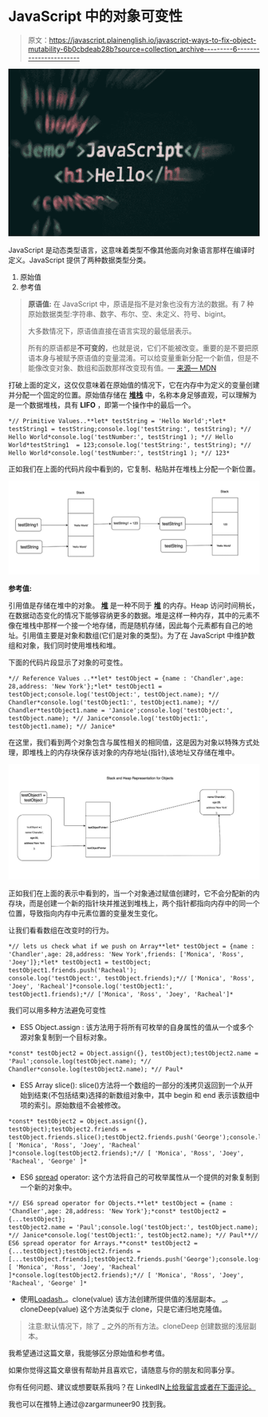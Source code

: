 # JavaScript 中的对象可变性

> 原文：<https://javascript.plainenglish.io/javascript-ways-to-fix-object-mutability-6b0cbdeab28b?source=collection_archive---------6----------------------->

![](img/f18dcd36edcdf3728e31f67be7c70f8a.png)

JavaScript 是动态类型语言，这意味着类型不像其他面向对象语言那样在编译时定义。JavaScript 提供了两种数据类型分类。

1.  原始值
2.  参考值

> **原语值:** 在 JavaScript 中，原语是指不是对象也没有方法的数据。有 7 种原始数据类型:字符串、数字、布尔、空、未定义、符号、bigint。
> 
> 大多数情况下，原语值直接在语言实现的最低层表示。
> 
> 所有的原语都是**不可变的**，也就是说，它们不能被改变。重要的是不要把原语本身与被赋予原语值的变量混淆。可以给变量重新分配一个新值，但是不能像改变对象、数组和函数那样改变现有值。— [来源— MDN](https://developer.mozilla.org/en-US/docs/Glossary/Primitive)

打破上面的定义，这仅仅意味着在原始值的情况下，它在内存中为定义的变量创建并分配一个固定的位置。原始值存储在 [**堆栈**](https://en.wikipedia.org/wiki/Stack_(abstract_data_type)) 中，名称本身足够直观，可以理解为是一个数据堆栈，具有 **LIFO** ，即第一个操作中的最后一个。

```
*// Primitive Values..**let* testString = 'Hello World';*let* testString1 = testString;console.log('testString:', testString); *// Hello World*console.log('testNumber:', testString1 ); *// Hello World*testString1  = 123;console.log('testString:', testString); *// Hello World*console.log('testNumber:', testString1 ); *// 123*
```

正如我们在上面的代码片段中看到的，它复制、粘贴并在堆栈上分配一个新位置。

![](img/b88853accff96f53486151717e509759.png)

**参考值:**

引用值是存储在堆中的对象。 [**堆**](https://en.wikipedia.org/wiki/Heap_(data_structure)) 是一种不同于 [**堆**](https://en.wikipedia.org/wiki/Stack_(abstract_data_type)) 的内存。Heap 访问时间稍长，在数据动态变化的情况下能够容纳更多的数据。堆是这样一种内存，其中的元素不像在堆栈中那样一个接一个地存储，而是随机存储，因此每个元素都有自己的地址。引用值主要是对象和数组(它们是对象的类型)。为了在 JavaScript 中维护数组和对象，我们同时使用堆栈和堆。

下面的代码片段显示了对象的可变性。

```
*// Reference Values ..**let* testObject = {name : 'Chandler',age: 28,address: 'New York'};*let* testObject1 = testObject;console.log('testObject:', testObject.name); *// Chandler*console.log('testObject1:', testObject1.name); *// Chandler*testObject1.name = 'Janice';console.log('testObject:', testObject.name); *// Janice*console.log('testObject1:', testObject1.name); *// Janice*
```

在这里，我们看到两个对象包含与属性相关的相同值，这是因为对象以特殊方式处理，即堆栈上的内存块保存该对象的内存地址(指针),该地址又存储在堆中。

![](img/a38f5b868251ae168f044d130ab079f8.png)

正如我们在上面的表示中看到的，当一个对象通过赋值创建时，它不会分配新的内存块，而是创建一个新的指针块并推送到堆栈上，两个指针都指向内存中的同一个位置，导致指向内存中元素位置的变量发生变化。

让我们看看数组在改变时的行为。

```
*// lets us check what if we push on Array**let* testObject = {name : 'Chandler',age: 28,address: 'New York',friends: ['Monica', 'Ross', 'Joey']};*let* testObject1 = testObject;
testObject1.friends.push('Racheal');
console.log('testObject:', testObject.friends);*// ['Monica', 'Ross', 'Joey', 'Racheal']*console.log('testObject1:', testObject1.friends);*// ['Monica', 'Ross', 'Joey', 'Racheal']*
```

我们可以用多种方法避免可变性

*   ES5 Object.assign :
    该方法用于将所有可枚举的自身属性的值从一个或多个源对象复制到一个目标对象。

```
*const* testObject2 = Object.assign({}, testObject);testObject2.name = 'Paul';console.log(testObject.name); *// Chandler*console.log(testObject2.name); *// Paul*
```

*   ES5 Array slice():
    slice()方法将一个数组的一部分的浅拷贝返回到一个从开始到结束(不包括结束)选择的新数组对象中，其中 begin 和 end 表示该数组中项的索引。原始数组不会被修改。

```
*const* testObject2 = Object.assign({}, testObject);testObject2.friends = testObject.friends.slice();testObject2.friends.push('George');console.log(testObject.friends);*// [ 'Monica', 'Ross', 'Joey', 'Racheal' ]*console.log(testObject2.friends);*// [ 'Monica', 'Ross', 'Joey', 'Racheal', 'George' ]*
```

*   ES6 [spread](https://developer.mozilla.org/en-US/docs/Web/JavaScript/Reference/Operators/Spread_syntax) operator:
    这个方法将自己的可枚举属性从一个提供的对象复制到一个新的对象中。

```
*// ES6 spread operator for Objects.**let* testObject = {name : 'Chandler',age: 28,address: 'New York'};*const* testObject2 = {...testObject};
testObject2.name = 'Paul';console.log('testObject:', testObject.name); *// Janice*console.log('testObject1:', testObject2.name); *// Paul**// ES6 spread operator for Arrays.**const* testObject2 = {...testObject};testObject2.friends = [...testObject.friends];testObject2.friends.push('George');console.log(testObject.friends);*// [ 'Monica', 'Ross', 'Joey', 'Racheal' ]*console.log(testObject2.friends);*// [ 'Monica', 'Ross', 'Joey', 'Racheal', 'George' ]*
```

*   使用[Loadash](https://lodash.com/)_。clone(value)
    该方法创建所提供值的浅层副本。
    _。cloneDeep(value)
    这个方法类似于 clone，只是它递归地克隆值。

> 注意:默认情况下，除了 _ 之外的所有方法。cloneDeep 创建数据的浅层副本。

我希望通过这篇文章，我能够区分原始值和参考值。

如果你觉得这篇文章很有帮助并且喜欢它，请随意与你的朋友和同事分享。

你有任何问题、建议或想要联系我吗？在 LinkedIN[上给我留言或者在下面评论。](https://www.linkedin.com/in/muneer-zargar-fe-dev/)

我也可以在推特上通过@zargarmuneer90 找到我。
